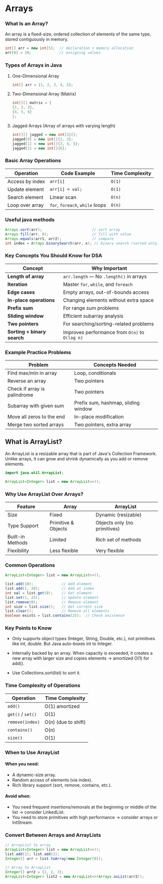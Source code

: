 # Arrays


### What Is an Array?
An array is a fixed-size, ordered collection of elements of the same type, stored contiguously in memory.

```java
int[] arr = new int[5];  // declaration + memory allocation
arr[0] = 10;             // assigning values
```

### Types of Arrays in Java

1. One-Dimensional Array
   ```java 
   int[] arr = {1, 2, 3, 4, 5};
   ```
2. Two-Dimensional Array (Matrix)
   ```java
   int[][] matrix = {
   {1, 2, 3},
   {4, 5, 6}
   };
   ```
3. Jagged Arrays (Array of arrays with varying length)
   ```java
   int[][] jagged = new int[3][];
   jagged[0] = new int[]{1, 2};
   jagged[1] = new int[]{3, 4, 5};
   jagged[2] = new int[]{6};
   ```



### Basic Array Operations

| Operation       | Code Example                    | Time Complexity |
| --------------- | ------------------------------- | --------------- |
| Access by index | `arr[i]`                        | `O(1)`          |
| Update element  | `arr[i] = val;`                 | `O(1)`          |
| Search element  | Linear scan                     | `O(n)`          |
| Loop over array | `for`, `foreach`, `while` loops | `O(n)`          |

### Useful java methods

```java
Arrays.sort(arr);                       // sort array
Arrays.fill(arr, 0);                    // fill with value
Arrays.equals(arr1, arr2);              // compare
int index = Arrays.binarySearch(arr, x); // binary search (sorted only)

```

### Key Concepts You Should Know for DSA

| Concept                     | Why Important                                  |
| --------------------------- | ---------------------------------------------- |
| **Length of array**         | `arr.length` — No `.length()` in arrays        |
| **Iteration**               | Master `for`, `while`, and `foreach`           |
| **Edge cases**              | Empty arrays, out-of-bounds access             |
| **In-place operations**     | Changing elements without extra space          |
| **Prefix sum**              | For range sum problems                         |
| **Sliding window**          | Efficient subarray analysis                    |
| **Two pointers**            | For searching/sorting-related problems         |
| **Sorting + binary search** | Improves performance from `O(n)` to `O(log n)` |


### Example Practice Problems

| Problem                      | Concepts Needed                     |
| ---------------------------- | ----------------------------------- |
| Find max/min in array        | Loop, conditionals                  |
| Reverse an array             | Two pointers                        |
| Check if array is palindrome | Two pointers                        |
| Subarray with given sum      | Prefix sum, hashmap, sliding window |
| Move all zeros to the end    | In-place modification               |
| Merge two sorted arrays      | Two pointers, extra array           |


## What is ArrayList?
An ArrayList is a resizable array that is part of Java's Collection Framework. Unlike arrays, it can grow and shrink dynamically as you add or remove elements.

```java
import java.util.ArrayList;

ArrayList<Integer> list = new ArrayList<>();
```

### Why Use ArrayList Over Arrays?

| Feature          | Array               | ArrayList                    |
| ---------------- | ------------------- | ---------------------------- |
| Size             | Fixed               | Dynamic (resizable)          |
| Type Support     | Primitive & Objects | Objects only (no primitives) |
| Built-in Methods | Limited             | Rich set of methods          |
| Flexibility      | Less flexible       | Very flexible                |



### Common Operations

```java
ArrayList<Integer> list = new ArrayList<>();

list.add(10);             // Add element
list.add(1, 20);          // Add at index
int val = list.get(0);    // Get element
list.set(1, 25);          // Update element
list.remove(0);           // Remove element
int size = list.size();   // Get current size
list.clear();             // Remove all elements
boolean exists = list.contains(25);  // Check existence

```

### Key Points to Know

- Only supports object types (Integer, String, Double, etc.), not primitives like int, double. But Java auto-boxes int to Integer.

- Internally backed by an array. When capacity is exceeded, it creates a new array with larger size and copies elements → amortized O(1) for add().

- Use Collections.sort(list) to sort it.

### Time Complexity of Operations

| Operation         | Time Complexity     |
| ----------------- | ------------------- |
| `add()`           | O(1) amortized      |
| `get()` / `set()` | O(1)                |
| `remove(index)`   | O(n) (due to shift) |
| `contains()`      | O(n)                |
| `size()`          | O(1)                |



### When to Use ArrayList

#### When you need:

* A dynamic-size array.
* Random access of elements (via index).
* Rich library support (sort, remove, contains, etc.).

#### Avoid when:

* You need frequent insertions/removals at the beginning or middle of the list → consider LinkedList.
* You need to store primitives with high performance → consider arrays or IntStream.


### Convert Between Arrays and ArrayLists

```java
// ArrayList to array
ArrayList<Integer> list = new ArrayList<>();
list.add(1); list.add(2);
Integer[] arr = list.toArray(new Integer[0]);

// Array to ArrayList
Integer[] arr2 = {1, 2, 3};
ArrayList<Integer> list2 = new ArrayList<>(Arrays.asList(arr2));

```